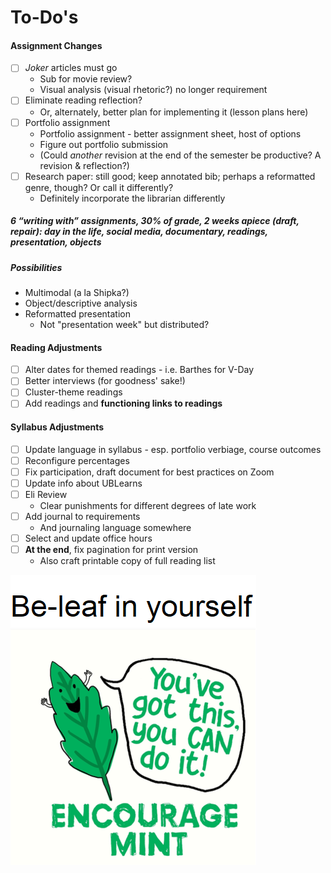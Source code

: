 # To-Do's

#### Assignment Changes
* [ ] *Joker* articles must go
  * Sub for movie review?
  * Visual analysis (visual rhetoric?) no longer requirement
* [ ] Eliminate reading reflection?
  * Or, alternately, better plan for implementing it (lesson plans here)
* [ ] Portfolio assignment
  * Portfolio assignment - better assignment sheet, host of options
  * Figure out portfolio submission
  * (Could *another* revision at the end of the semester be productive? A revision & reflection?)
* [ ] Research paper: still good; keep annotated bib; perhaps a reformatted genre, though? Or call it differently?
  * Definitely incorporate the librarian differently

##### 6 “writing with” assignments, 30% of grade, 2 weeks apiece (draft, repair): day in the life, social media, documentary, readings, presentation, objects

##### Possibilities
* Multimodal (a la Shipka?)
* Object/descriptive analysis
* Reformatted presentation
  * Not "presentation week" but distributed?

#### Reading Adjustments
* [ ] Alter dates for themed readings - i.e. Barthes for V-Day
* [ ] Better interviews (for goodness' sake!)
* [ ] Cluster-theme readings
* [ ] Add readings and **functioning links to readings**

#### Syllabus Adjustments
* [ ] Update language in syllabus - esp. portfolio verbiage, course outcomes
* [ ] Reconfigure percentages
* [ ] Fix participation, draft document for best practices on Zoom
* [ ] Update info about UBLearns
* [ ] Eli Review
  * Clear punishments for different degrees of late work
* [ ] Add journal to requirements
  * And journaling language somewhere
* [ ] Select and update office hours
* [ ] **At the end**, fix pagination for print version
  * Also craft printable copy of full reading list

![Hello](leaf.png)
